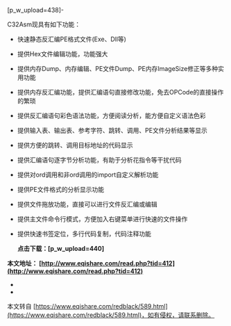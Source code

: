 \[p\_w\_upload=438\]-

C32Asm现具有如下功能：

*   快速静态反汇编PE格式文件(Exe、Dll等)
    
*   提供Hex文件编辑功能，功能强大
    
*   提供内存Dump、内存编辑、PE文件Dump、PE内存ImageSize修正等多种实用功能
    
*   提供内存反汇编功能，提供汇编语句直接修改功能，免去OPCode的直接操作的繁琐
    
*   提供反汇编语句彩色语法功能，方便阅读分析，能方便自定义语法色彩
    
*   提供输入表、输出表、参考字符、跳转、调用、PE文件分析结果等显示
    
*   提供方便的跳转、调用目标地址的代码显示
    
*   提供汇编语句逐字节分析功能，有助于分析花指令等干扰代码
    
*   提供对ord调用和非ord调用的import自定义解析功能
    
*   提供PE文件格式的分析显示功能
    
*   提供文件拖放功能，直接可以进行文件反汇编或编辑
    
*   提供主文件命令行模式，方便加入右键菜单进行快速的文件操作
    
*   提供快速书签定位，多行代码复制，代码注释功能
    
    **点击下载：\[p\_w\_upload=440\]**
    

**本文地址： [http://www.eqishare.com/read.php?tid=412](http://www.eqishare.com/read.php?tid=412)**

-

-

本文转自 [https://www.eqishare.com/redblack/589.html](https://www.eqishare.com/redblack/589.html)，如有侵权，请联系删除。